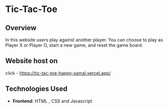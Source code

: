 # Tic-Tac-Toe

## Overview
In this website users play against another player. You can choose to play as Player X or Player O, start
a new game, and reset the game board.

## Website host on

click - https://tic-tac-toe-happy-samal.vercel.app/

## Technologies Used
- **Frontend**: HTML , CSS and Javascript


